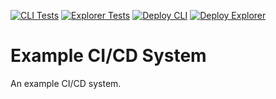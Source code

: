 [![CLI Tests](https://github.com/mikecarenzo/example-cicd-system/actions/workflows/test-cli.yml/badge.svg)](https://github.com/mikecarenzo/example-cicd-system/actions/workflows/test-cli.yml)
[![Explorer Tests](https://github.com/mikecarenzo/example-cicd-system/actions/workflows/test-explorer.yml/badge.svg)](https://github.com/mikecarenzo/example-cicd-system/actions/workflows/test-explorer.yml)
[![Deploy CLI](https://github.com/mikecarenzo/example-cicd-system/actions/workflows/deploy-cli.yml/badge.svg)](https://github.com/mikecarenzo/example-cicd-system/actions/workflows/deploy-cli.yml)
[![Deploy Explorer](https://github.com/mikecarenzo/example-cicd-system/actions/workflows/deploy-explorer.yml/badge.svg)](https://github.com/mikecarenzo/example-cicd-system/actions/workflows/deploy-explorer.yml)

# Example CI/CD System
An example CI/CD system.
